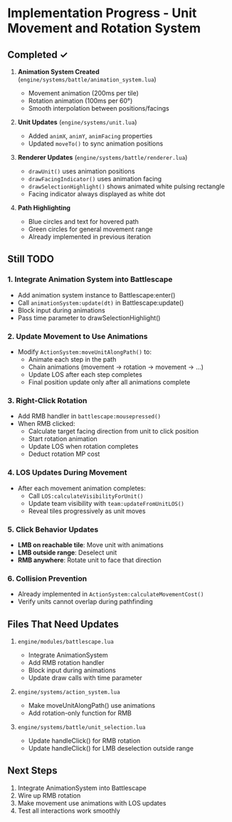 # Implementation Progress - Unit Movement and Rotation System

## Completed ✓

1. **Animation System Created** (`engine/systems/battle/animation_system.lua`)
   - Movement animation (200ms per tile)
   - Rotation animation (100ms per 60°)
   - Smooth interpolation between positions/facings

2. **Unit Updates** (`engine/systems/unit.lua`)
   - Added `animX`, `animY`, `animFacing` properties
   - Updated `moveTo()` to sync animation positions

3. **Renderer Updates** (`engine/systems/battle/renderer.lua`)
   - `drawUnit()` uses animation positions
   - `drawFacingIndicator()` uses animation facing
   - `drawSelectionHighlight()` shows animated white pulsing rectangle
   - Facing indicator always displayed as white dot

4. **Path Highlighting**
   - Blue circles and text for hovered path
   - Green circles for general movement range
   - Already implemented in previous iteration

## Still TODO

### 1. Integrate Animation System into Battlescape
- Add animation system instance to Battlescape:enter()
- Call `animationSystem:update(dt)` in Battlescape:update()
- Block input during animations
- Pass time parameter to drawSelectionHighlight()

### 2. Update Movement to Use Animations
- Modify `ActionSystem:moveUnitAlongPath()` to:
  - Animate each step in the path
  - Chain animations (movement → rotation → movement → ...)
  - Update LOS after each step completes
  - Final position update only after all animations complete

### 3. Right-Click Rotation
- Add RMB handler in `battlescape:mousepressed()`
- When RMB clicked:
  - Calculate target facing direction from unit to click position
  - Start rotation animation
  - Update LOS when rotation completes
  - Deduct rotation MP cost

### 4. LOS Updates During Movement
- After each movement animation completes:
  - Call `LOS:calculateVisibilityForUnit()`
  - Update team visibility with `team:updateFromUnitLOS()`
  - Reveal tiles progressively as unit moves

### 5. Click Behavior Updates
- **LMB on reachable tile**: Move unit with animations
- **LMB outside range**: Deselect unit
- **RMB anywhere**: Rotate unit to face that direction

### 6. Collision Prevention
- Already implemented in `ActionSystem:calculateMovementCost()`
- Verify units cannot overlap during pathfinding

## Files That Need Updates

1. `engine/modules/battlescape.lua`
   - Integrate AnimationSystem
   - Add RMB rotation handler
   - Block input during animations
   - Update draw calls with time parameter

2. `engine/systems/action_system.lua`  
   - Make moveUnitAlongPath() use animations
   - Add rotation-only function for RMB

3. `engine/systems/battle/unit_selection.lua`
   - Update handleClick() for RMB rotation
   - Update handleClick() for LMB deselection outside range

## Next Steps

1. Integrate AnimationSystem into Battlescape
2. Wire up RMB rotation
3. Make movement use animations with LOS updates
4. Test all interactions work smoothly
